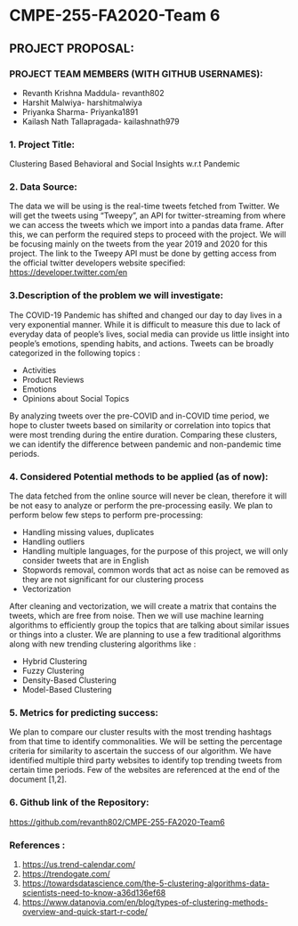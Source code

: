 # CMPE-255-FA2020-Team 6

## PROJECT PROPOSAL:

### PROJECT TEAM MEMBERS (WITH GITHUB USERNAMES):
- Revanth Krishna Maddula- revanth802
- Harshit Malwiya- harshitmalwiya
- Priyanka Sharma- Priyanka1891
- Kailash Nath Tallapragada- kailashnath979

### 1. Project Title: 
Clustering Based Behavioral and Social Insights w.r.t Pandemic 

### 2. Data Source:
The data we will be using is the real-time tweets fetched from Twitter. We will get the tweets using “Tweepy”, an API for twitter-streaming from where we can access the tweets which we import into a pandas data frame. After this, we can perform the required steps to proceed with the project.
We will be focusing mainly on the tweets from the year 2019 and 2020 for this project. The link to the Tweepy API must be done by getting access from the official twitter developers website specified: https://developer.twitter.com/en

### 3.Description of the problem we will investigate:
The COVID-19 Pandemic has shifted and changed our day to day lives in a very exponential manner. While it is difficult to measure this due to lack of everyday data of people’s lives, social media can provide us little insight into people’s emotions, spending habits, and actions.
Tweets can be broadly categorized in the following topics : 
- Activities
- Product Reviews
- Emotions
- Opinions about Social Topics

By analyzing tweets over the pre-COVID and in-COVID time period, we hope to cluster tweets based on similarity or correlation into topics that were most trending during the entire duration. Comparing these clusters, we can identify the difference between pandemic and non-pandemic time periods. 

### 4. Considered Potential methods to be applied (as of now):
The data fetched from the online source will never be clean, therefore it will be not easy to analyze or perform the pre-processing easily. We plan to perform below few steps to perform pre-processing:
- Handling missing values, duplicates
- Handling outliers
- Handling multiple languages, for the purpose of this project, we will only consider tweets that are in English
- Stopwords removal, common words that act as noise can be removed as they are not significant for our clustering process
- Vectorization

After cleaning and vectorization, we will create a matrix that contains the tweets, which are free from noise. Then we will use machine learning algorithms to efficiently group the topics that are talking about similar issues or things into a cluster.
We are planning to use a few traditional algorithms along with new trending clustering algorithms like :
- Hybrid Clustering
- Fuzzy Clustering
- Density-Based Clustering 
- Model-Based Clustering 


### 5. Metrics for predicting success: 
We plan to compare our cluster results with the most trending hashtags from that time to identify commonalities. We will be setting the percentage criteria for similarity to ascertain the success of our algorithm. We have identified multiple third party websites to identify top trending tweets from certain time periods. Few of the websites are referenced at the end of the document [1,2].  


### 6. Github link of the Repository:
https://github.com/revanth802/CMPE-255-FA2020-Team6

### References :
1. https://us.trend-calendar.com/
2. https://trendogate.com/
3. https://towardsdatascience.com/the-5-clustering-algorithms-data-scientists-need-to-know-a36d136ef68
4. https://www.datanovia.com/en/blog/types-of-clustering-methods-overview-and-quick-start-r-code/
